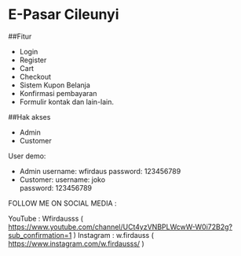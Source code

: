 # E-Pasar Cileunyi



##Fitur
- Login
- Register
- Cart
- Checkout
- Sistem Kupon Belanja
- Konfirmasi pembayaran
- Formulir kontak
dan lain-lain.

##Hak akses
- Admin
- Customer

User demo:
- Admin
username: wfirdaus
password: 123456789
- Customer:
username: joko	
password: 123456789


FOLLOW ME ON SOCIAL MEDIA : 

YouTube : Wfirdausss	( https://www.youtube.com/channel/UCt4yzVNBPLWcwW-W0i72B2g?sub_confirmation=1 )
Instagram : w.firdauss	( https://www.instagram.com/w.firdausss/ )
